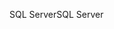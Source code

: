<span data-ttu-id="9528b-101">SQL Server</span><span class="sxs-lookup"><span data-stu-id="9528b-101">SQL Server</span></span>